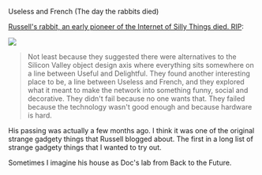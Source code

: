 Useless and French (The day the rabbits died)

[Russell's rabbit, an early pioneer of the Internet of Silly Things died. RIP](http://russelldavies.typepad.com/planning/2015/03/the-day-the-rabbits-died.html):

![](http://kevinrothermel.github.io/images/get_rid_of_your_junk.jpg)

>Not least because they suggested there were alternatives to the Silicon Valley object design axis where everything sits somewhere on a line between Useful and Delightful. They found another interesting place to be, a line between Useless and French, and they explored what it meant to make the network into something funny, social and decorative. They didn't fail because no one wants that. They failed because the technology wasn't good enough and because hardware is hard.

His passing was actually a few months ago. I think it was one of the original strange gadgety things that Russell blogged about. The first in a long list of strange gadgety things that I wanted to try out. 

Sometimes I imagine his house as Doc's lab from Back to the Future. 
